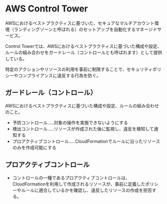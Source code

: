# AWS Control Tower
AWSにおけるベストプラクティスに基づいた、セキュアなマルチアカウント環境（ランディングゾーンと呼ばれる）のセットアップを自動化するマネージドサービス。

Control Towerでは、AWSにおけるベストプラクティスに基づいた構成や設定、ルールの組み合わせをガードレール（コントロールとも呼ばれます）として提供している。  

特定のアクションやリソースの利用を事前に制限することで、セキュリティポリシーやコンプライアンスに違反する行為を防ぐ。

## ガードレール（コントロール）
AWSにおけるベストプラクティスに基づいた構成や設定、ルールの組み合わせのこと。  

* 予防コントロール.....対象の操作を実施できないようにする
* 検出コントロール.....リソースが作成された後に監視し、違反を検知して通知する
* プロアクティブコントロール.....CloudFormationでルールに沿ったリソースのみを作成可能にする

## プロアクティブコントロール
* コントロールの一種であるプロアクティブコントロールは、CloudFormationを利用して作成されるリソースが、事前に定義したポリシーやルールに適合しているかを確認し、違反したリソースの作成を拒否する。

